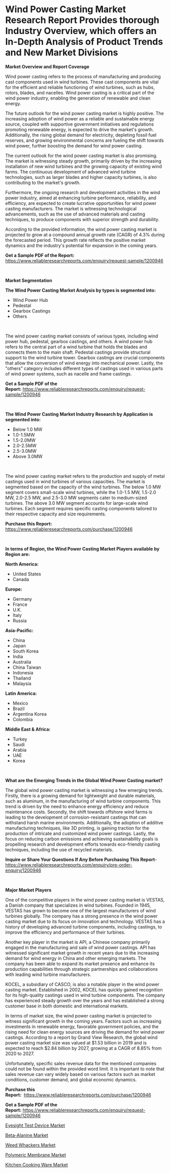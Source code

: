<p><h1>Wind Power Casting Market Research Report Provides thorough Industry Overview, which offers an In-Depth Analysis of Product Trends and New Market Divisions</h1></p><p><strong>Market Overview and Report Coverage</strong></p>
<p><p>Wind power casting refers to the process of manufacturing and producing cast components used in wind turbines. These cast components are vital for the efficient and reliable functioning of wind turbines, such as hubs, rotors, blades, and nacelles. Wind power casting is a critical part of the wind power industry, enabling the generation of renewable and clean energy.</p><p>The future outlook for the wind power casting market is highly positive. The increasing adoption of wind power as a reliable and sustainable energy source, coupled with supportive government initiatives and regulations promoting renewable energy, is expected to drive the market's growth. Additionally, the rising global demand for electricity, depleting fossil fuel reserves, and growing environmental concerns are fueling the shift towards wind power, further boosting the demand for wind power casting.</p><p>The current outlook for the wind power casting market is also promising. The market is witnessing steady growth, primarily driven by the increasing installation of new wind turbines and the growing capacity of existing wind farms. The continuous development of advanced wind turbine technologies, such as larger blades and higher capacity turbines, is also contributing to the market's growth.</p><p>Furthermore, the ongoing research and development activities in the wind power industry, aimed at enhancing turbine performance, reliability, and efficiency, are expected to create lucrative opportunities for wind power casting manufacturers. The market is witnessing technological advancements, such as the use of advanced materials and casting techniques, to produce components with superior strength and durability.</p><p>According to the provided information, the wind power casting market is projected to grow at a compound annual growth rate (CAGR) of 4.3% during the forecasted period. This growth rate reflects the positive market dynamics and the industry's potential for expansion in the coming years.</p></p>
<p><strong>Get a Sample PDF of the Report:</strong> <a href="https://www.reliableresearchreports.com/enquiry/request-sample/1200946">https://www.reliableresearchreports.com/enquiry/request-sample/1200946</a></p>
<p>&nbsp;</p>
<p><strong>Market Segmentation</strong></p>
<p><strong>The Wind Power Casting Market Analysis by types is segmented into:</strong></p>
<p><ul><li>Wind Power Hub</li><li>Pedestal</li><li>Gearbox Castings</li><li>Others</li></ul></p>
<p>&nbsp;</p>
<p><p>The wind power casting market consists of various types, including wind power hub, pedestal, gearbox castings, and others. A wind power hub refers to the central part of a wind turbine that holds the blades and connects them to the main shaft. Pedestal castings provide structural support to the wind turbine tower. Gearbox castings are crucial components that allow the conversion of wind energy into mechanical power. Lastly, the "others" category includes different types of castings used in various parts of wind power systems, such as nacelle and frame castings.</p></p>
<p><strong>Get a Sample PDF of the Report:</strong>&nbsp;<a href="https://www.reliableresearchreports.com/enquiry/request-sample/1200946">https://www.reliableresearchreports.com/enquiry/request-sample/1200946</a></p>
<p>&nbsp;</p>
<p><strong>The Wind Power Casting Market Industry Research by Application is segmented into:</strong></p>
<p><ul><li>Below 1.0 MW</li><li>1.0-1.5MW</li><li>1.5-2.0MW</li><li>2.0-2.5MW</li><li>2.5-3.0MW</li><li>Above 3.0MW</li></ul></p>
<p>&nbsp;</p>
<p><p>The wind power casting market refers to the production and supply of metal castings used in wind turbines of various capacities. The market is segmented based on the capacity of the wind turbines. The below 1.0 MW segment covers small-scale wind turbines, while the 1.0-1.5 MW, 1.5-2.0 MW, 2.0-2.5 MW, and 2.5-3.0 MW segments cater to medium-sized turbines. The above 3.0 MW segment accounts for large-scale wind turbines. Each segment requires specific casting components tailored to their respective capacity and size requirements.</p></p>
<p><strong>Purchase this Report:</strong>&nbsp; <a href="https://www.reliableresearchreports.com/purchase/1200946">https://www.reliableresearchreports.com/purchase/1200946</a></p>
<p>&nbsp;</p>
<p><strong>In terms of Region, the Wind Power Casting Market Players available by Region are:</strong></p>
<p>
    <p> <strong> North America: </strong>
        <ul>
            <li>United States</li>
            <li>Canada</li>
        </ul>
        </p> 
    <p> <strong> Europe: </strong>
        <ul>
            <li>Germany</li>
            <li>France</li>
            <li>U.K.</li>
            <li>Italy</li>
            <li>Russia</li>
        </ul>
        </p> 
    <p> <strong> Asia-Pacific: </strong>
        <ul>
            <li>China</li>
            <li>Japan</li>
            <li>South Korea</li>
            <li>India</li>
            <li>Australia</li>
            <li>China Taiwan</li>
            <li>Indonesia</li>
            <li>Thailand</li>
            <li>Malaysia</li>
        </ul>
        </p> 
    <p> <strong> Latin America: </strong>
        <ul>
            <li>Mexico</li>
            <li>Brazil</li>
            <li>Argentina Korea</li>
            <li>Colombia</li>
        </ul>
        </p> 
    <p> <strong> Middle East & Africa: </strong>
        <ul>
            <li>Turkey</li>
            <li>Saudi</li>
            <li>Arabia</li>
            <li>UAE</li>
            <li>Korea</li>
        </ul>
    </p>
    </p>
<p>&nbsp;</p>
<p><strong>What are the Emerging Trends in the Global Wind Power Casting market?</strong></p>
<p><p>The global wind power casting market is witnessing a few emerging trends. Firstly, there is a growing demand for lightweight and durable materials, such as aluminum, in the manufacturing of wind turbine components. This trend is driven by the need to enhance energy efficiency and reduce maintenance costs. Secondly, the shift towards offshore wind farms is leading to the development of corrosion-resistant castings that can withstand harsh marine environments. Additionally, the adoption of additive manufacturing techniques, like 3D printing, is gaining traction for the production of intricate and customized wind power castings. Lastly, the focus on reducing carbon emissions and achieving sustainability goals is propelling research and development efforts towards eco-friendly casting techniques, including the use of recycled materials.</p></p>
<p><strong>Inquire or Share Your Questions If Any Before Purchasing This Report</strong>- <a href="https://www.reliableresearchreports.com/enquiry/pre-order-enquiry/1200946">https://www.reliableresearchreports.com/enquiry/pre-order-enquiry/1200946</a></p>
<p>&nbsp;</p>
<p><strong>Major Market Players</strong></p>
<p><p>One of the competitive players in the wind power casting market is VESTAS, a Danish company that specializes in wind turbines. Founded in 1945, VESTAS has grown to become one of the largest manufacturers of wind turbines globally. The company has a strong presence in the wind power casting market due to its focus on innovation and technology. VESTAS has a history of developing advanced turbine components, including castings, to improve the efficiency and performance of their turbines.</p><p>Another key player in the market is API, a Chinese company primarily engaged in the manufacturing and sale of wind power castings. API has witnessed significant market growth in recent years due to the increasing demand for wind energy in China and other emerging markets. The company has been able to expand its market presence and enhance its production capabilities through strategic partnerships and collaborations with leading wind turbine manufacturers.</p><p>KOCEL, a subsidiary of CASCO, is also a notable player in the wind power casting market. Established in 2002, KOCEL has quickly gained recognition for its high-quality castings used in wind turbine components. The company has experienced steady growth over the years and has established a strong customer base in both domestic and international markets.</p><p>In terms of market size, the wind power casting market is projected to witness significant growth in the coming years. Factors such as increasing investments in renewable energy, favorable government policies, and the rising need for clean energy sources are driving the demand for wind power castings. According to a report by Grand View Research, the global wind power casting market size was valued at $1.53 billion in 2019 and is expected to reach $2.84 billion by 2027, growing at a CAGR of 8.85% from 2020 to 2027.</p><p>Unfortunately, specific sales revenue data for the mentioned companies could not be found within the provided word limit. It is important to note that sales revenue can vary widely based on various factors such as market conditions, customer demand, and global economic dynamics.</p></p>
<p><strong>Purchase this Report:</strong>&nbsp;&nbsp;<a href="https://www.reliableresearchreports.com/purchase/1200946">https://www.reliableresearchreports.com/purchase/1200946</a></p>
<p></p>
<p><strong>Get a Sample PDF of the Report:</strong>&nbsp;<a href="https://www.reliableresearchreports.com/enquiry/request-sample/1200946">https://www.reliableresearchreports.com/enquiry/request-sample/1200946</a></p>
<p><p><a href="https://github.com/BryceTownsendr/Market-Research-Report-List-1/blob/main/eyesight-test-device-market.md">Eyesight Test Device Market</a></p><p><a href="https://github.com/ChiragRp1/Market-Research-Report-List-1/blob/main/beta-alanine-market.md">Beta-Alanine Market</a></p><p><a href="https://www.linkedin.com/pulse/weed-whackers-market-research-report-provides-thorough-skjae/">Weed Whackers Market</a></p><p><a href="https://www.linkedin.com/pulse/polymeric-membrane-market-insights-players-forecast-till-rqlbf/">Polymeric Membrane Market</a></p><p><a href="https://medium.com/@jettiejohns/kitchen-cooking-ware-market-size-growth-forecast-2023-2030-36ca87285b77">Kitchen Cooking Ware Market</a></p></p>